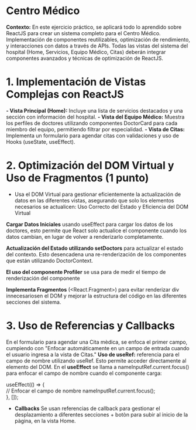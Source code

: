 # Centro Médico  

**Contexto:**
En este ejercicio práctico, se aplicará todo lo aprendido sobre ReactJS para crear
un sistema completo para el Centro Médico. Implementación de componentes reutilizables, optimización de rendimiento, y interacciones con datos a través de APIs. Todas las vistas del sistema del hospital (Home, Servicios, Equipo Médico, Citas) deberán integrar
componentes avanzados y técnicas de optimización de ReactJS.

# 1. Implementación de Vistas Complejas con ReactJS
**- Vista Principal (Home):** Incluye una lista de servicios destacados y una sección
con información del hospital.
**- Vista del Equipo Médico:** Muestra los perfiles de doctores utilizando
componentes DoctorCard para cada miembro del equipo, permitiendo filtrar
por especialidad.
**- Vista de Citas:** Implementa un formulario para agendar citas con validaciones y
uso de Hooks (useState, useEffect).

# 2. Optimización del DOM Virtual y Uso de Fragmentos (1 punto)
- Usa el DOM Virtual para gestionar eficientemente la actualización de datos en las
diferentes vistas, asegurando que solo los elementos necesarios se actualicen:
Uso Correcto del Estado y Eficiencia del DOM Virtual

**Cargar Datos Iniciales** usando useEffect para cargar los datos de los doctores, esto permite que React solo actualice el componente cuando los datos cambian, en lugar de volver a renderizarlo completamente.

**Actualización del Estado utilizando setDoctors** para actualizar el estado del contexto. Esto desencadena una re-renderización de los componentes que están utilizando DoctorContext.

**El uso del componente Profiler** se usa para de medir el tiempo de renderización del componente 


**Implementa Fragmentos** (<React.Fragment>) para evitar renderizar div innecesariosen el DOM y mejorar la estructura del código en las diferentes secciones del sistema.

# 3. Uso de Referencias y Callbacks
En el formulario para agendar una Cita mèdica, se enfoca el primer campo, cumpiendo con "Enfocar automáticamente en un campo de entrada cuando el usuario ingresa a la vista de Citas."
**Uso de useRef:** referencia para el campo de nombre utilizando useRef. Esto permite acceder directamente al elemento del DOM.
En el **useEffect** se llama a nameInputRef.current.focus() para enfocar el campo de nombre cuando el componente carga:

useEffect(() => {  
    // Enfocar el campo de nombre 
    nameInputRef.current.focus();  
}, []);

- **Callbacks** Se usan referencias de callback para gestionar el desplazamiento a diferentes secciones + botòn para subir al inicio de la pàgina, en la vista Home.
